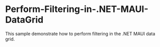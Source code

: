 # Perform-Filtering-in-.NET-MAUI-DataGrid
This sample demonstrate how to perform filtering in the .NET MAUI data grid.
